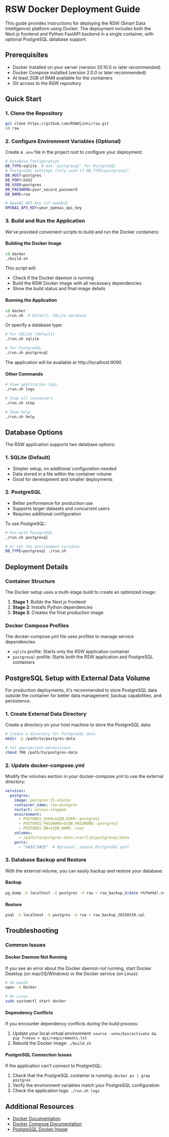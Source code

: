 # RSW Docker Deployment Guide

This guide provides instructions for deploying the RSW (Smart Data Intelligence) platform using Docker. The deployment includes both the Next.js frontend and Python FastAPI backend in a single container, with optional PostgreSQL database support.

## Prerequisites

- Docker installed on your server (version 20.10.0 or later recommended)
- Docker Compose installed (version 2.0.0 or later recommended)
- At least 2GB of RAM available for the containers
- Git access to the RSW repository

## Quick Start

### 1. Clone the Repository

```bash
git clone https://github.com/RSWdjinni/rsw.git
cd rsw
```

### 2. Configure Environment Variables (Optional)

Create a `.env` file in the project root to configure your deployment:

```bash
# Database Configuration
DB_TYPE=sqlite  # Use 'postgresql' for PostgreSQL
# PostgreSQL settings (only used if DB_TYPE=postgresql)
DB_HOST=postgres
DB_PORT=5432
DB_USER=postgres
DB_PASSWORD=your_secure_password
DB_NAME=rsw

# OpenAI API Key (if needed)
OPENAI_API_KEY=your_openai_api_key
```

### 3. Build and Run the Application

We've provided convenient scripts to build and run the Docker containers:

#### Building the Docker Image

```bash
cd docker
./build.sh
```

This script will:
- Check if the Docker daemon is running
- Build the RSW Docker image with all necessary dependencies
- Show the build status and final image details

#### Running the Application

```bash
cd docker
./run.sh  # Default: SQLite database
```

Or specify a database type:

```bash
# For SQLite (default)
./run.sh sqlite

# For PostgreSQL
./run.sh postgresql
```

The application will be available at http://localhost:9090

#### Other Commands

```bash
# View application logs
./run.sh logs

# Stop all containers
./run.sh stop

# Show help
./run.sh help
```

## Database Options

The RSW application supports two database options:

### 1. SQLite (Default)

- Simpler setup, no additional configuration needed
- Data stored in a file within the container volume
- Good for development and smaller deployments

### 2. PostgreSQL

- Better performance for production use
- Supports larger datasets and concurrent users
- Requires additional configuration

To use PostgreSQL:

```bash
# Run with PostgreSQL
./run.sh postgresql

# Or set the environment variable
DB_TYPE=postgresql ./run.sh
```

## Deployment Details

### Container Structure

The Docker setup uses a multi-stage build to create an optimized image:
1. **Stage 1**: Builds the Next.js frontend
2. **Stage 2**: Installs Python dependencies
3. **Stage 3**: Creates the final production image

### Docker Compose Profiles

The docker-compose.yml file uses profiles to manage service dependencies:
- `sqlite` profile: Starts only the RSW application container
- `postgresql` profile: Starts both the RSW application and PostgreSQL containers

## PostgreSQL Setup with External Data Volume

For production deployments, it's recommended to store PostgreSQL data outside the container for better data management, backup capabilities, and persistence.

### 1. Create External Data Directory

Create a directory on your host machine to store the PostgreSQL data:

```bash
# Create a directory for PostgreSQL data
mkdir -p /path/to/postgres-data

# Set appropriate permissions
chmod 700 /path/to/postgres-data
```

### 2. Update docker-compose.yml

Modify the volumes section in your docker-compose.yml to use the external directory:

```yaml
services:
  postgres:
    image: postgres:15-alpine
    container_name: rsw-postgres
    restart: unless-stopped
    environment:
      - POSTGRES_USER=${DB_USER:-postgres}
      - POSTGRES_PASSWORD=${DB_PASSWORD:-postgres}
      - POSTGRES_DB=${DB_NAME:-rsw}
    volumes:
      - /path/to/postgres-data:/var/lib/postgresql/data
    ports:
      - "5432:5432"  # Optional: expose PostgreSQL port
```

### 3. Database Backup and Restore

With the external volume, you can easily backup and restore your database:

#### Backup
```bash
pg_dump -h localhost -U postgres -d rsw > rsw_backup_$(date +%Y%m%d).sql
```

#### Restore
```bash
psql -h localhost -U postgres -d rsw < rsw_backup_20250330.sql
```

## Troubleshooting

### Common Issues

#### Docker Daemon Not Running

If you see an error about the Docker daemon not running, start Docker Desktop (on macOS/Windows) or the Docker service (on Linux):

```bash
# On macOS
open -a Docker

# On Linux
sudo systemctl start docker
```

#### Dependency Conflicts

If you encounter dependency conflicts during the build process:

1. Update your local virtual environment: `source .venv/bin/activate && pip freeze > api/requirements.txt`
2. Rebuild the Docker image: `./build.sh`

#### PostgreSQL Connection Issues

If the application can't connect to PostgreSQL:

1. Check that the PostgreSQL container is running: `docker ps | grep postgres`
2. Verify the environment variables match your PostgreSQL configuration
3. Check the application logs: `./run.sh logs`

## Additional Resources

- [Docker Documentation](https://docs.docker.com/)
- [Docker Compose Documentation](https://docs.docker.com/compose/)
- [PostgreSQL Docker Image](https://hub.docker.com/_/postgres)
